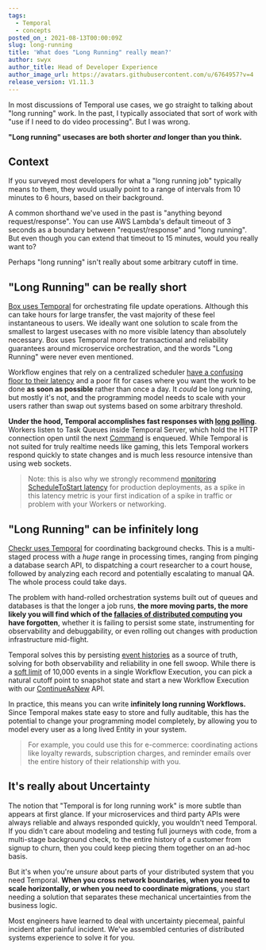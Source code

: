 ```yaml
---
tags:
  - Temporal
  - concepts
posted_on_: 2021-08-13T00:00:09Z
slug: long-running
title: 'What does "Long Running" really mean?'
author: swyx
author_title: Head of Developer Experience
author_image_url: https://avatars.githubusercontent.com/u/6764957?v=4
release_version: V1.11.3
---
```



<!--truncate-->

In most discussions of Temporal use cases, we go straight to talking about "long running" work. In the past, I typically associated that sort of work with "use if I need to do video processing". But I was wrong.

**"Long running" usecases are both shorter *and* longer than you think.**

## Context

If you surveyed most developers for what a "long running job" typically means to them, they would usually point to a range of intervals from 10 minutes to 6 hours, based on their background. 

A common shorthand we've used in the past is "anything beyond request/response". You can use AWS Lambda's default timeout of 3 seconds as a boundary between "request/response" and "long running". But even though you can extend that timeout to 15 minutes, would you really want to?

Perhaps "long running" isn't really about some arbitrary cutoff in time.

## "Long Running" can be really short

[Box uses Temporal](https://docs.temporal.io/blog/Temporal-a-central-brain-for-Box) for orchestrating file update operations. Although this can take hours for large transfer, the vast majority of these feel instantaneous to users. We ideally want one solution to scale from the smallest to largest usecases with no more visible latency than absolutely necessary. Box uses Temporal more for transactional and reliability guarantees around microservice orchestration, and the words "Long Running" were never even mentioned. 

Workflow engines that rely on a centralized scheduler [have a confusing floor to their latency](https://stackoverflow.com/questions/49902599/airflow-latency-between-tasks) and a poor fit for cases where you want the work to be done **as soon as possible** rather than once a day. It *could* be long running, but mostly it's not, and the programming model needs to scale with your users rather than swap out systems based on some arbitrary threshold.

**Under the hood, Temporal accomplishes fast responses with [long polling](https://ably.com/topic/long-polling)**. Workers listen to Task Queues inside Temporal Server, which hold the HTTP connection open until the next [Command](https://docs.temporal.io/docs/temporal-explained/introduction/#command) is enqueued. While Temporal is not suited for truly realtime needs like gaming, this lets Temporal workers respond quickly to state changes and is much less resource intensive than using web sockets.

> Note: this is also why we strongly recommend [monitoring ScheduleToStart latency](https://docs.temporal.io/docs/server/production-deployment#scaling-and-metrics) for production deployments, as a spike in this latency metric is your first indication of a spike in traffic or problem with your Workers or networking.

## "Long Running" can be infinitely long

[Checkr uses Temporal](https://docs.temporal.io/blog/how-temporal-simplified-checkr-workflows) for coordinating background checks. This is a multi-staged process with a *huge* range in processing times, ranging from pinging a database search API, to dispatching a court researcher to a court house, followed by analyzing each record and potentially escalating to manual QA. The whole process could take days.

The problem with hand-rolled orchestration systems built out of queues and databases is that the longer a job runs, **the more moving parts, the more likely you will find which of the [fallacies of distributed computing](https://en.wikipedia.org/wiki/Fallacies_of_distributed_computing) you have forgotten**, whether it is failing to persist some state, instrumenting for observability and debuggability, or even rolling out changes with production infrastructure mid-flight.

Temporal solves this by persisting [event histories](https://docs.temporal.io/docs/temporal-explained/introduction/#event-history) as a source of truth, solving for both observability and reliability in one fell swoop. While there is a [soft limit](https://docs.temporal.io/docs/server/production-deployment/#server-limits) of 10,000 events in a single Workflow Execution, you can pick a natural cutoff point to snapshot state and start a new Workflow Execution with our [ContinueAsNew](https://docs.temporal.io/docs/typescript/workflows/#why-continueasnew-is-needed) API. 

In practice, this means you can write **infinitely long running Workflows.** Since Temporal makes state easy to store and fully auditable, this has the potential to change your programming model completely, by allowing you to model every user as a long lived Entity in your system. 

> For example, you could use this for e-commerce: coordinating actions like loyalty rewards, subscription charges, and reminder emails over the entire history of their relationship with you.

## It's really about Uncertainty

The notion that "Temporal is for long running work" is more subtle than appears at first glance. If your microservices and third party APIs were always reliable and always responded quickly, you wouldn't need Temporal. If you didn't care about modeling and testing full journeys with code, from a multi-stage background check, to the entire history of a customer from signup to churn, then you could keep piecing them together on an ad-hoc basis.

But it's when you're *unsure* about parts of your distributed system that you need Temporal. **When you cross network boundaries, when you need to scale horizontally, or when you need to coordinate migrations**, you start needing a solution that separates these mechanical uncertainties from the business logic. 

Most engineers have learned to deal with uncertainty piecemeal, painful incident after painful incident. We've assembled centuries of distributed systems experience to solve it for you.
